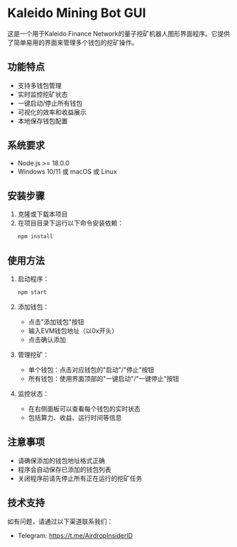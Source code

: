 # Kaleido Mining Bot GUI

这是一个用于Kaleido Finance Network的量子挖矿机器人图形界面程序。它提供了简单易用的界面来管理多个钱包的挖矿操作。

## 功能特点

- 支持多钱包管理
- 实时监控挖矿状态
- 一键启动/停止所有钱包
- 可视化的效率和收益展示
- 本地保存钱包配置

## 系统要求

- Node.js >= 18.0.0
- Windows 10/11 或 macOS 或 Linux

## 安装步骤

1. 克隆或下载本项目
2. 在项目目录下运行以下命令安装依赖：
   ```bash
   npm install
   ```

## 使用方法

1. 启动程序：
   ```bash
   npm start
   ```

2. 添加钱包：
   - 点击"添加钱包"按钮
   - 输入EVM钱包地址（以0x开头）
   - 点击确认添加

3. 管理挖矿：
   - 单个钱包：点击对应钱包的"启动"/"停止"按钮
   - 所有钱包：使用界面顶部的"一键启动"/"一键停止"按钮

4. 监控状态：
   - 在右侧面板可以查看每个钱包的实时状态
   - 包括算力、收益、运行时间等信息

## 注意事项

- 请确保添加的钱包地址格式正确
- 程序会自动保存已添加的钱包列表
- 关闭程序前请先停止所有正在运行的挖矿任务

## 技术支持

如有问题，请通过以下渠道联系我们：
- Telegram: https://t.me/AirdropInsiderID 